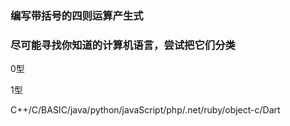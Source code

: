 

### 编写带括号的四则运算产生式


### 尽可能寻找你知道的计算机语言，尝试把它们分类

0型


1型

C++/C/BASIC/java/python/javaScript/php/.net/ruby/object-c/Dart